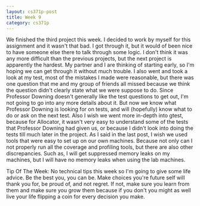 ```yaml
---
layout: cs371p-post
title: Week 9
category: cs371p
---
```


We finished the third project this week. I decided to work by myself for this assignment and it wasn't that bad. I got through it, but it would of been nice to have someone else there to talk through some logic. I don't think it was any more difficult than the previous projects, but the next project is apparently the hardest. My partner and I are thinking of starting early, so I'm hoping we can get through it without much trouble. I also went and took a look at my test, most of the mistakes I made were reasonable, but there was one question that me and my group of friends all missed because we think the question didn't clearly state what we were suppose to do. Since Professor Downing doesn't generally like the test questions to get out, I'm not going to go into any more details about it. But now we know what Professor Downing is looking for on tests, and will (hopefully) know what to do or ask on the next test. 
Also I wish we went more in-depth into gtest, because for Allocator, it wasn't very easy to understand some of the tests that Professor Downing had given us, or because I didn't look into doing the tests till much later in the project. As I said in the last post, I wish we used tools that were easy to set up on our own machines. Because not only can I not properly run all the coverage and profiling tools, but there are also other discrepancies. Such as, I will get suppressed memory leaks on my machines, but I will have no memory leaks when using the lab machines.



Tip Of The Week:  No technical tips this week so I'm going to give some life advice. Be the best you, you can be. Make choices you're future self will thank you for, be proud of, and not regret. If not, make sure you learn from them and make sure you grow them because if you don't you might as well live your life flipping a coin for every decision you make.